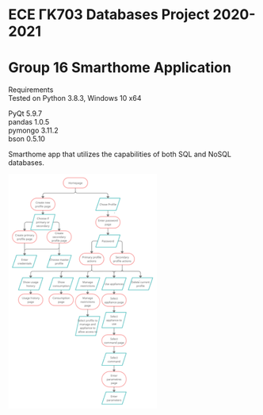 # ECE ΓΚ703 Databases Project 2020-2021
# Group 16 Smarthome Application

Requirements <br/> 
Tested on Python 3.8.3, Windows 10 x64<br/> 

PyQt 5.9.7<br/> 
pandas 1.0.5<br/> 
pymongo 3.11.2<br/> 
bson 0.5.10 <br/> 

Smarthome app that utilizes the capabilities of both SQL and NoSQL databases.


<img src="https://github.com/PastaAddict/smarthome/blob/main/flowchart.png" width="300" />
